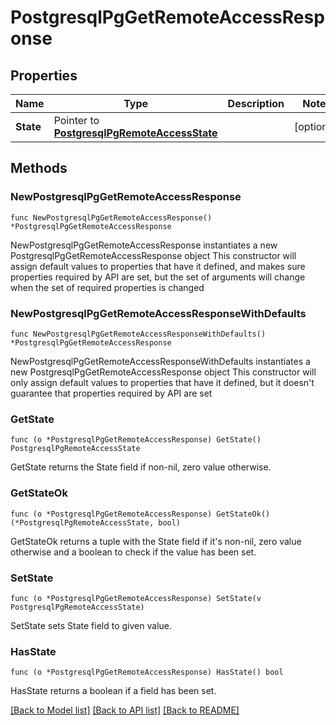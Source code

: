 # PostgresqlPgGetRemoteAccessResponse

## Properties

Name | Type | Description | Notes
------------ | ------------- | ------------- | -------------
**State** | Pointer to [**PostgresqlPgRemoteAccessState**](PostgresqlPgRemoteAccessState.md) |  | [optional] 

## Methods

### NewPostgresqlPgGetRemoteAccessResponse

`func NewPostgresqlPgGetRemoteAccessResponse() *PostgresqlPgGetRemoteAccessResponse`

NewPostgresqlPgGetRemoteAccessResponse instantiates a new PostgresqlPgGetRemoteAccessResponse object
This constructor will assign default values to properties that have it defined,
and makes sure properties required by API are set, but the set of arguments
will change when the set of required properties is changed

### NewPostgresqlPgGetRemoteAccessResponseWithDefaults

`func NewPostgresqlPgGetRemoteAccessResponseWithDefaults() *PostgresqlPgGetRemoteAccessResponse`

NewPostgresqlPgGetRemoteAccessResponseWithDefaults instantiates a new PostgresqlPgGetRemoteAccessResponse object
This constructor will only assign default values to properties that have it defined,
but it doesn't guarantee that properties required by API are set

### GetState

`func (o *PostgresqlPgGetRemoteAccessResponse) GetState() PostgresqlPgRemoteAccessState`

GetState returns the State field if non-nil, zero value otherwise.

### GetStateOk

`func (o *PostgresqlPgGetRemoteAccessResponse) GetStateOk() (*PostgresqlPgRemoteAccessState, bool)`

GetStateOk returns a tuple with the State field if it's non-nil, zero value otherwise
and a boolean to check if the value has been set.

### SetState

`func (o *PostgresqlPgGetRemoteAccessResponse) SetState(v PostgresqlPgRemoteAccessState)`

SetState sets State field to given value.

### HasState

`func (o *PostgresqlPgGetRemoteAccessResponse) HasState() bool`

HasState returns a boolean if a field has been set.


[[Back to Model list]](../README.md#documentation-for-models) [[Back to API list]](../README.md#documentation-for-api-endpoints) [[Back to README]](../README.md)


